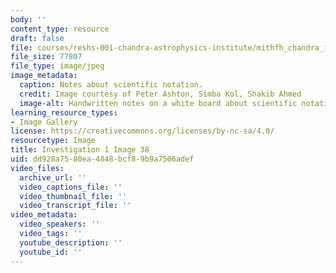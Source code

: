 ```yaml
---
body: ''
content_type: resource
draft: false
file: courses/reshs-001-chandra-astrophysics-institute/mithfh_chandra_inv1_sc_not.jpg
file_size: 77807
file_type: image/jpeg
image_metadata:
  caption: Notes about scientific notation.
  credit: Image courtesy of Peter Ashton, Simba Kol, Shakib Ahmed
  image-alt: Handwritten notes on a white board about scientific notation
learning_resource_types:
- Image Gallery
license: https://creativecommons.org/licenses/by-nc-sa/4.0/
resourcetype: Image
title: Investigation 1 Image 38
uid: dd928a75-80ea-4848-bcf8-9b9a7506adef
video_files:
  archive_url: ''
  video_captions_file: ''
  video_thumbnail_file: ''
  video_transcript_file: ''
video_metadata:
  video_speakers: ''
  video_tags: ''
  youtube_description: ''
  youtube_id: ''
---
```


